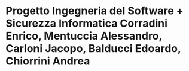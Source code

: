 # Progetto Ingegneria del Software + Sicurezza Informatica Corradini Enrico, Mentuccia Alessandro, Carloni Jacopo, Balducci Edoardo, Chiorrini Andrea
